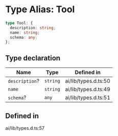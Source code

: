 # Type Alias: Tool

```ts
type Tool: {
  description: string;
  name: string;
  schema: any;
};
```

## Type declaration

| Name | Type | Defined in |
| ------ | ------ | ------ |
| `description`? | `string` | ai/lib/types.d.ts:50 |
| `name` | `string` | ai/lib/types.d.ts:49 |
| `schema`? | `any` | ai/lib/types.d.ts:51 |

## Defined in

ai/lib/types.d.ts:57
